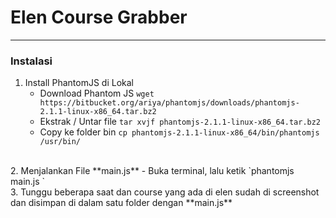 # Elen Course Grabber
<hr>
<h3>Instalasi</h3>

1.  Install PhantomJS di Lokal
    - Download Phantom JS
    `wget https://bitbucket.org/ariya/phantomjs/downloads/phantomjs-2.1.1-linux-x86_64.tar.bz2`
    - Ekstrak / Untar file
    `tar xvjf phantomjs-2.1.1-linux-x86_64.tar.bz2`
    - Copy ke folder bin
    `cp phantomjs-2.1.1-linux-x86_64/bin/phantomjs /usr/bin/`
<br>
2.  Menjalankan File **main.js**
    - Buka terminal, lalu ketik
    `phantomjs main.js <username elen> <password elen>`
<br>
3.  Tunggu beberapa saat dan course yang ada di elen sudah di screenshot dan disimpan di dalam satu folder dengan **main.js**
